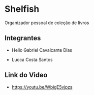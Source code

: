 # Shelfish 

Organizador pessoal de coleção de livros

## Integrantes

* Helio Gabriel Cavalcante Dias

* Lucca Costa Santos

## Link do Video 

* https://youtu.be/WbigE5vjpzs
